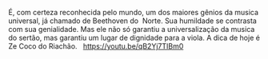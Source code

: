 É, com certeza reconhecida pelo mundo, um dos maiores gênios da musica universal, já chamado de Beethoven do  Norte. Sua humildade se contrasta com sua genialidade. Mas ele não só garantiu a universalização da musica do sertão, mas garantiu um lugar de dignidade para a viola. A dica de hoje é Ze Coco do Riachão.
 
https://youtu.be/qB2Yj7TIBm0
